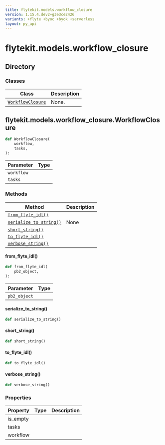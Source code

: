 ```yaml
---
title: flytekit.models.workflow_closure
version: 1.15.4.dev2+g3e3ce2426
variants: +flyte +byoc +byok +serverless
layout: py_api
---
```


# flytekit.models.workflow_closure

## Directory

### Classes

| Class | Description |
|-|-|
| [`WorkflowClosure`](.././flytekit.models.workflow_closure#flytekitmodelsworkflow_closureworkflowclosure) | None. |

## flytekit.models.workflow_closure.WorkflowClosure

```python
def WorkflowClosure(
    workflow,
    tasks,
):
```
| Parameter | Type |
|-|-|
| `workflow` |  |
| `tasks` |  |

### Methods

| Method | Description |
|-|-|
| [`from_flyte_idl()`](#from_flyte_idl) |  |
| [`serialize_to_string()`](#serialize_to_string) | None |
| [`short_string()`](#short_string) |  |
| [`to_flyte_idl()`](#to_flyte_idl) |  |
| [`verbose_string()`](#verbose_string) |  |


#### from_flyte_idl()

```python
def from_flyte_idl(
    pb2_object,
):
```
| Parameter | Type |
|-|-|
| `pb2_object` |  |

#### serialize_to_string()

```python
def serialize_to_string()
```
#### short_string()

```python
def short_string()
```
#### to_flyte_idl()

```python
def to_flyte_idl()
```
#### verbose_string()

```python
def verbose_string()
```
### Properties

| Property | Type | Description |
|-|-|-|
| is_empty |  |  |
| tasks |  |  |
| workflow |  |  |

